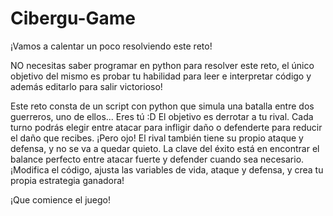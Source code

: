 # Cibergu-Game
¡Vamos a calentar un poco resolviendo este reto!

NO necesitas saber programar en python para resolver este reto, el único objetivo del mismo es probar tu habilidad para leer e interpretar código y además editarlo para salir victorioso!

Este reto consta de un script con python que simula una batalla entre dos guerreros, uno de ellos... Eres tú :D 
El objetivo es derrotar a tu rival. Cada turno podrás elegir entre atacar para infligir daño o defenderte para reducir el daño que recibes. ¡Pero ojo! El rival también tiene su propio ataque y defensa, y no se va a quedar quieto. La clave del éxito está en encontrar el balance perfecto entre atacar fuerte y defender cuando sea necesario. ¡Modifica el código, ajusta las variables de vida, ataque y defensa, y crea tu propia estrategia ganadora!


¡Que comience el juego!


